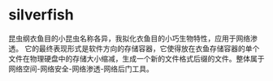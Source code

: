# silverfish
昆虫纲衣鱼目的小昆虫名称各异，我拟化衣鱼目的小巧生物特性，应用于网络渗透。
它的最终表现形式是软件方向的存储容器，它使得放在衣鱼存储容器的单个文件在物理硬盘中的存储大小缩减，生成一个新的文件格式后缀的文件。整体属于网络空间-网络安全-网络渗透-网络后门工具。
